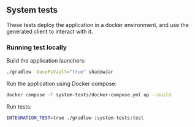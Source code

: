 ## System tests

These tests deploy the application in a docker environment, and use the generated client to interact with it.

### Running test locally

Build the application launchers:

```bash
./gradlew -DuseFsVault="true" shadowJar
```

Run the application using Docker compose:

```bash
docker compose -f system-tests/docker-compose.yml up --build
```

Run tests:

```bash
INTEGRATION_TEST=true ./gradlew :system-tests:test
```
